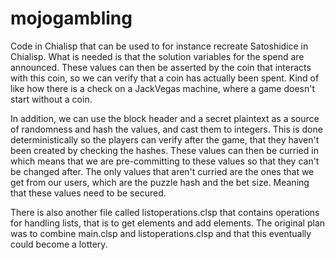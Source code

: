 # mojogambling

Code in Chialisp that can be used to for instance recreate Satoshidice in Chialisp. What is needed is that the solution variables for the spend are announced. These values can then be asserted by the coin that interacts with this coin, so we can verify that a coin has actually been spent. Kind of like how there is a check on a JackVegas machine, where a game doesn't start without a coin.

In addition, we can use the block header and a secret plaintext as a source of randomness and hash the values, and cast them to integers. This is done deterministically so the players can verify after the game, that they haven't been created by checking the hashes. These values can then be curried in which means that we are pre-committing to these values so that they can't be changed after. The only values that aren't curried are the ones that we get from our users, which are the puzzle hash and the bet size. Meaning that these values need to be secured.

There is also another file called listoperations.clsp that contains operations for handling lists, that is to get elements and add elements. The original plan was to combine main.clsp and listoperations.clsp and that this eventually could become a lottery.
